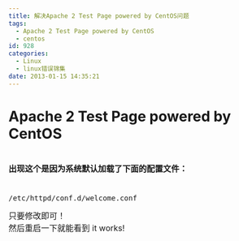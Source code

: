 ```yaml
---
title: 解决Apache 2 Test Page powered by CentOS问题
tags:
  - Apache 2 Test Page powered by CentOS
  - centos
id: 928
categories:
  - Linux
  - linux错误锦集
date: 2013-01-15 14:35:21
---
```


<div>

# Apache 2 Test Page powered by CentOS

# <span style="font-size: medium;">出现这个是因为系统默认加载了下面的配置文件：</span>

# 

<pre class="brush: bash; gutter: true">/etc/httpd/conf.d/welcome.conf</pre>
<div><span style="font-size: medium;">只要修改即可！</span></div>
<div><span style="font-size: medium;">
</span></div>
<div><span style="font-size: medium;">
</span></div>
<div><span style="font-size: medium;">然后重启一下就能看到 it works!</span></div>
</div>